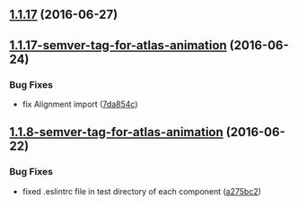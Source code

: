 <a name="1.1.17"></a>
## [1.1.17](https://aui-team-bot/https://bitbucket.org/atlassian/atlaskit-spike/compare/1.1.17-semver-tag-for-atlas-animation...v1.1.17) (2016-06-27)



<a name="1.1.17-semver-tag-for-atlas-animation"></a>
## [1.1.17-semver-tag-for-atlas-animation](https://aui-team-bot/https://bitbucket.org/atlassian/atlaskit-spike/compare/1.1.8-semver-tag-for-atlas-animation...1.1.17-semver-tag-for-atlas-animation) (2016-06-24)


### Bug Fixes

* fix Alignment import ([7da854c](https://aui-team-bot/https://bitbucket.org/atlassian/atlaskit-spike/commits/7da854c))



<a name="1.1.8-semver-tag-for-atlas-animation"></a>
## [1.1.8-semver-tag-for-atlas-animation](https://aui-team-bot/https://bitbucket.org/atlassian/atlaskit-spike/compare/a275bc2...1.1.8-semver-tag-for-atlas-animation) (2016-06-22)


### Bug Fixes

* fixed .eslintrc file in test directory of each component ([a275bc2](https://aui-team-bot/https://bitbucket.org/atlassian/atlaskit-spike/commits/a275bc2))



